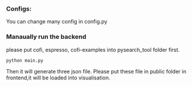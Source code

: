 ### Configs:

You can change many config in config.py


### Manaually run the backend
please put cofi, espresso, cofi-examples into pysearch_tool folder first.

```bash
python main.py
```

Then it will generate three json file. Please put these file in public folder in frontend,it will be loaded into visualisation.



